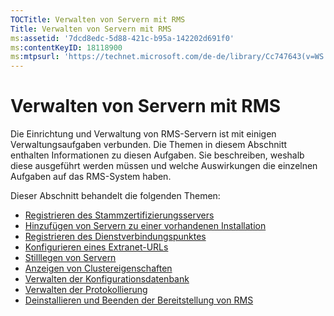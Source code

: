```yaml
---
TOCTitle: Verwalten von Servern mit RMS
Title: Verwalten von Servern mit RMS
ms:assetid: '7dcd8edc-5d88-421c-b95a-142202d691f0'
ms:contentKeyID: 18118900
ms:mtpsurl: 'https://technet.microsoft.com/de-de/library/Cc747643(v=WS.10)'
---
```


Verwalten von Servern mit RMS
=============================

Die Einrichtung und Verwaltung von RMS-Servern ist mit einigen Verwaltungsaufgaben verbunden. Die Themen in diesem Abschnitt enthalten Informationen zu diesen Aufgaben. Sie beschreiben, weshalb diese ausgeführt werden müssen und welche Auswirkungen die einzelnen Aufgaben auf das RMS-System haben.

Dieser Abschnitt behandelt die folgenden Themen:

-   [Registrieren des Stammzertifizierungsservers](https://technet.microsoft.com/3f69d25e-ecae-447f-b741-a819c8cf6227)
-   [Hinzufügen von Servern zu einer vorhandenen Installation](https://technet.microsoft.com/7f3598ff-cd19-4daa-aa65-877f7f95a8ec)
-   [Registrieren des Dienstverbindungspunktes](https://technet.microsoft.com/446d83ec-3224-45e2-9697-625e7db338f3)
-   [Konfigurieren eines Extranet-URLs](https://technet.microsoft.com/88fec9ff-c96c-4d20-8856-0485e7507572)
-   [Stilllegen von Servern](https://technet.microsoft.com/52005e2e-9563-4ba0-906c-3cc76f9c378f)
-   [Anzeigen von Clustereigenschaften](https://technet.microsoft.com/d1307d46-8fcc-4bee-bfe7-f684bb2254c9)
-   [Verwalten der Konfigurationsdatenbank](https://technet.microsoft.com/21551ca0-d09e-48ee-a9b3-287ed4586db7)
-   [Verwalten der Protokollierung](https://technet.microsoft.com/8fccfc57-2135-494e-8e44-f6191bf5e4a0)
-   [Deinstallieren und Beenden der Bereitstellung von RMS](https://technet.microsoft.com/cae1ed5b-f716-41f0-8e14-7cbfef405331)